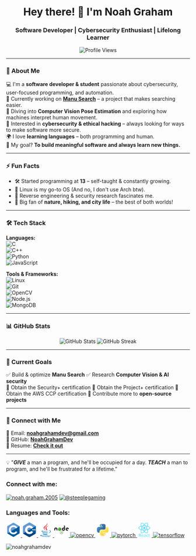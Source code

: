 <h1 align="center">Hey there! 👋 I'm Noah Graham</h1>  
<h3 align="center">Software Developer | Cybersecurity Enthusiast | Lifelong Learner</h3>  

<p align="center">  
  <img src="https://komarev.com/ghpvc/?username=noahgrahamdev&label=Profile%20views&color=0e75b6&style=flat" alt="Profile Views" />  
</p>  

---

### 🚀 About Me  
💻 I'm a **software developer & student** passionate about cybersecurity, user-focused programming, and automation.  
🔭 Currently working on **[Manu Search](https://github.com/NoahGrahamDev/manu-search)** – a project that makes searching easier.  
🧠 Diving into **Computer Vision Pose Estimation** and exploring how machines interpret human movement.  
🔐 Interested in **cybersecurity & ethical hacking** – always looking for ways to make software more secure.  
🌍 I love **learning languages** – both programming and human.  
🎯 My goal? **To build meaningful software and always learn new things.**  

---

### ⚡ Fun Facts  
- 🛠 Started programming at **13** – self-taught & constantly growing.  
- 🐧 Linux is my go-to OS (And no, I don't use Arch btw).  
- 🔎 Reverse engineering & security research fascinates me.  
- 🌲 Big fan of **nature, hiking, and city life** – the best of both worlds!  

---

### 🛠 Tech Stack  
**Languages:**  
![C](https://img.shields.io/badge/C-00599C?style=for-the-badge&logo=c&logoColor=white)  
![C++](https://img.shields.io/badge/C++-00599C?style=for-the-badge&logo=c%2B%2B&logoColor=white)  
![Python](https://img.shields.io/badge/Python-3776AB?style=for-the-badge&logo=python&logoColor=white)  
![JavaScript](https://img.shields.io/badge/JavaScript-F7DF1E?style=for-the-badge&logo=javascript&logoColor=black)  

**Tools & Frameworks:**  
![Linux](https://img.shields.io/badge/Linux-FCC624?style=for-the-badge&logo=linux&logoColor=black)  
![Git](https://img.shields.io/badge/Git-F05032?style=for-the-badge&logo=git&logoColor=white)  
![OpenCV](https://img.shields.io/badge/OpenCV-5C3EE8?style=for-the-badge&logo=opencv&logoColor=white)  
![Node.js](https://img.shields.io/badge/Node.js-43853D?style=for-the-badge&logo=node.js&logoColor=white)  
![MongoDB](https://img.shields.io/badge/MongoDB-4EA94B?style=for-the-badge&logo=mongodb&logoColor=white)  

---

### 📊 GitHub Stats  
<p align="center">  
  <img src="https://github-readme-stats.vercel.app/api?username=NoahGrahamDev&show_icons=true&theme=tokyonight" width="48%" alt="GitHub Stats" />  
  <img src="https://github-readme-streak-stats.herokuapp.com/?user=NoahGrahamDev&theme=tokyonight" width="48%" alt="GitHub Streak" />  
</p>  

---

### 🎯 Current Goals  
✅ Build & optimize **Manu Search**
✅ Research **Computer Vision & AI security**  
🔲 Obtain the Security+ certification
🔲 Obtain the Project+ certification
🔲 Obtain the AWS CCP certification
🔲 Contribute more to **open-source projects**  

---

### 🔗 Connect with Me  
📧 Email: **noahgrahamdev@gmail.com**  
🔗 GitHub: **[NoahGrahamDev](https://github.com/NoahGrahamDev)**  
📄 Resume: **[Check it out](copper-brianne-53.tiiny.site)**  

---

💡 "***GIVE*** a man a program, and he'll be occupied for a day. ***TEACH*** a man to program, and he'll be frustrated for a lifetime."


<h3 align="left">Connect with me:</h3>
<p align="left">
<a href="https://instagram.com/noah.graham.2005" target="blank"><img align="center" src="https://raw.githubusercontent.com/rahuldkjain/github-profile-readme-generator/master/src/images/icons/Social/instagram.svg" alt="noah.graham.2005" height="30" width="40" /></a>
<a href="https://medium.com/@steeplegaming" target="blank"><img align="center" src="https://raw.githubusercontent.com/rahuldkjain/github-profile-readme-generator/master/src/images/icons/Social/medium.svg" alt="@steeplegaming" height="30" width="40" /></a>
</p>

<h3 align="left">Languages and Tools:</h3>
<p align="left"> <a href="https://www.cprogramming.com/" target="_blank" rel="noreferrer"> <img src="https://raw.githubusercontent.com/devicons/devicon/master/icons/c/c-original.svg" alt="c" width="40" height="40"/> </a> <a href="https://www.w3schools.com/cpp/" target="_blank" rel="noreferrer"> <img src="https://raw.githubusercontent.com/devicons/devicon/master/icons/cplusplus/cplusplus-original.svg" alt="cplusplus" width="40" height="40"/> </a> <a href="https://www.java.com" target="_blank" rel="noreferrer"> <img src="https://raw.githubusercontent.com/devicons/devicon/master/icons/java/java-original.svg" alt="java" width="40" height="40"/> </a> <a href="https://nodejs.org" target="_blank" rel="noreferrer"> <img src="https://raw.githubusercontent.com/devicons/devicon/master/icons/nodejs/nodejs-original-wordmark.svg" alt="nodejs" width="40" height="40"/> </a> <a href="https://opencv.org/" target="_blank" rel="noreferrer"> <img src="https://www.vectorlogo.zone/logos/opencv/opencv-icon.svg" alt="opencv" width="40" height="40"/> </a> <a href="https://www.python.org" target="_blank" rel="noreferrer"> <img src="https://raw.githubusercontent.com/devicons/devicon/master/icons/python/python-original.svg" alt="python" width="40" height="40"/> </a> <a href="https://pytorch.org/" target="_blank" rel="noreferrer"> <img src="https://www.vectorlogo.zone/logos/pytorch/pytorch-icon.svg" alt="pytorch" width="40" height="40"/> </a> <a href="https://reactjs.org/" target="_blank" rel="noreferrer"> <img src="https://raw.githubusercontent.com/devicons/devicon/master/icons/react/react-original-wordmark.svg" alt="react" width="40" height="40"/> </a> <a href="https://www.tensorflow.org" target="_blank" rel="noreferrer"> <img src="https://www.vectorlogo.zone/logos/tensorflow/tensorflow-icon.svg" alt="tensorflow" width="40" height="40"/> </a> </p>

<p><img align="center" src="https://github-readme-stats.vercel.app/api/top-langs?username=noahgrahamdev&show_icons=true&locale=en&layout=compact" alt="noahgrahamdev" /></p>
